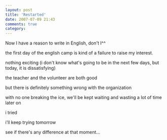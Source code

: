 ```yaml
---
layout: post
title: 'Restarted'
date: 2007-07-09 21:43
comments: true
category: 
---
```

    

Now I have a reason to write in English, don't I^^

the first day of the english camp is kind of a failure to raise my interest.

nothing exciting (i don't know what's going to be in the next few days, but today, it is dissatisfying)

the teacher and the volunteer are both good

but there is definitely something wrong with the organization

with no one breaking the ice, we'll be kept waiting and wasting a lot of time later on

i tried

i'll keep trying tomorrow

see if there's any difference at that moment...
